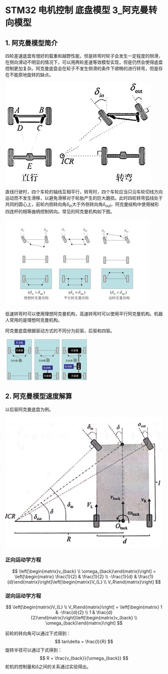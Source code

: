 # STM32 电机控制 底盘模型 3_阿克曼转向模型

## 1. 阿克曼模型简介

四轮差速底盘有很好的载重和越野性能，但是转弯时轮子会发生一定程度的侧滑，在侧向滑动不明显的情况下，可以用两轮差速等效模型实现，但是仍然会使得底盘控制更加复杂。阿克曼底盘会在轮子不发生侧滑的条件下顺畅的进行转弯，但是存在不能原地旋转的缺点。

![NULL](picture_1.jpg)

直线行驶时，四个车轮的轴线互相平行，转弯时，四个车轮应当只沿车轮切线方向运动而不发生滑移，以避免滑移对于轮胎产生的巨大磨损。此时四轮转弯弧线处于共同的圆心上，前轮内侧转向角$\delta_{in}$大于外侧转向角$\delta_{out}$，阿克曼结构中使用梯形四连杆的相等曲柄控制转向。常见的阿克曼机构如下图。

![NULL](picture_2.jpg)

低速转弯时可以使用理想阿克曼机构，高速转弯时可以使用平行阿克曼机构。机器人常用的是理想阿克曼机构。

阿克曼底盘根据驱动方式的不同分为前驱，后驱和四驱。

![NULL](picture_3.jpg)

## 2. 阿克曼模型速度解算

以后驱阿克曼底盘为例。

![NULL](picture_4.jpg)

### 正向运动学方程

$$
\left[\begin{matrix}v_{back} \\ \omega_{back}\end{matrix}\right] = \left[\begin{matrix} \frac{1}{2} & \frac{1}{2} \\ -\frac{1}{d} & \frac{1}{d}\end{matrix}\right]\left[\begin{matrix}V_{L} \\ V_R\end{matrix}\right]
$$

### 逆向运动学方程

$$
\left[\begin{matrix}V_{L} \\ V_R\end{matrix}\right] = \left[\begin{matrix} 1 & -\frac{d}{2} \\ 1 & \frac{d}{2}\end{matrix}\right]\left[\begin{matrix}v_{back} \\ \omega_{back}\end{matrix}\right]
$$

前轮的转向角可以通过下式得到：
$$
tan\delta = \frac{l}{R}
$$
旋转半径可以通过下式得到：
$$
R = \frac{v_{back}}{\omega_{back}}
$$
舵机的控制量和$\delta$之间的关系通过实验得出。

